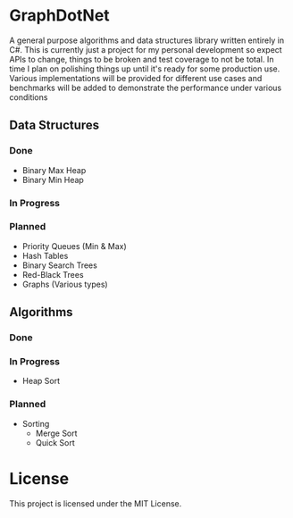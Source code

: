 # GraphDotNet
A general purpose algorithms and data structures library written entirely in C#. This is currently just a project for my personal development so expect APIs to change, things to be broken and test coverage to not be total. In time I plan on polishing things up until it's ready for some production use. Various implementations will be provided for different use cases and benchmarks will be added to demonstrate the performance under various conditions

## Data Structures

### Done

- Binary Max Heap
- Binary Min Heap

### In Progress

### Planned

- Priority Queues (Min & Max)
- Hash Tables
- Binary Search Trees
- Red-Black Trees
- Graphs (Various types)

## Algorithms

### Done

### In Progress

- Heap Sort

### Planned

- Sorting
  - Merge Sort
  - Quick Sort

# License

This project is licensed under the MIT License.